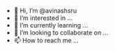 - 👋 Hi, I’m @avinashsru
- 👀 I’m interested in ...
- 🌱 I’m currently learning ...
- 💞️ I’m looking to collaborate on ...
- 📫 How to reach me ...

<!---
avinashsru/avinashsru is a ✨ special ✨ repository because its `README.md` (this file) appears on your GitHub profile.
You can click the Preview link to take a look at your changes.
--->
